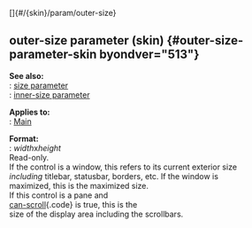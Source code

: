 []{#/{skin}/param/outer-size}    
## outer-size parameter (skin) {#outer-size-parameter-skin byondver="513"}    
**See also:**    
:   [size parameter](/ref/%7Bskin%7D/param/size)    
:   [inner-size parameter](/ref/%7Bskin%7D/param/inner-size)    
<!-- -->    
**Applies to:**    
:   [Main](/ref/%7Bskin%7D/control/main)    
<!-- -->    
**Format:**    
:   *width*x*height*    
Read-only.    
If the control is a window, this refers to its current exterior size    
*including* titlebar, statusbar, borders, etc. If the window is    
maximized, this is the maximized size.    
If this control is a pane and    
[can-scroll](/ref/%7Bskin%7D/param/can-scroll){.code} is true, this is the    
size of the display area including the scrollbars.  